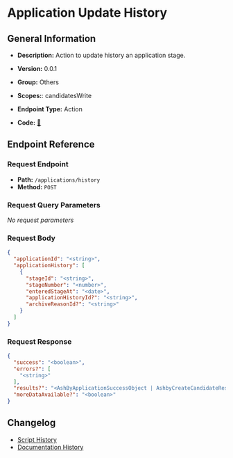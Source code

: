 # Application Update History

## General Information

- **Description:** Action to update history an application stage.

- **Version:** 0.0.1
- **Group:** Others
- **Scopes:**: candidatesWrite
- **Endpoint Type:** Action
- **Code:** [🔗](https://github.com/NangoHQ/integration-templates/tree/main/integrations/ashby/actions/application-update-history.ts)


## Endpoint Reference

### Request Endpoint

- **Path:** `/applications/history`
- **Method:** `POST`

### Request Query Parameters

_No request parameters_

### Request Body

```json
{
  "applicationId": "<string>",
  "applicationHistory": [
    {
      "stageId": "<string>",
      "stageNumber": "<number>",
      "enteredStageAt": "<date>",
      "applicationHistoryId?": "<string>",
      "archiveReasonId?": "<string>"
    }
  ]
}
```

### Request Response

```json
{
  "success": "<boolean>",
  "errors?": [
    "<string>"
  ],
  "results?": "<AshByApplicationSuccessObject | AshbyCreateCandidateResponse | InterviewStageListResponse>",
  "moreDataAvailable?": "<boolean>"
}
```

## Changelog

- [Script History](https://github.com/NangoHQ/integration-templates/commits/main/integrations/ashby/actions/application-update-history.ts)
- [Documentation History](https://github.com/NangoHQ/integration-templates/commits/main/integrations/ashby/actions/application-update-history.md)

<!-- END  GENERATED CONTENT -->















